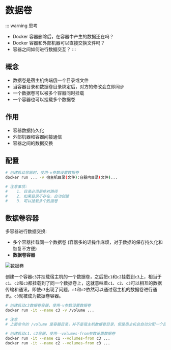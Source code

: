 # 数据卷

::: warning 思考
- Docker 容器删除后，在容器中产生的数据还在吗？
- Docker 容器和外部机器可以直接交换文件吗？
- 容器之间如何进行数据交互？
:::


## 概念

- 数据卷是宿主机终端俄一个目录或文件
- 当容器目录和数据卷目录绑定后，对方的修改会立即同步
- 一个数据卷可以被多个容器同时挂载
- 一个容器也可以挂载多个数据卷


## 作用

- 容器数据持久化
- 外部机器和容器间接通信
- 容器之间的数据交换


## 配置

```bash
# 创建启动容器时，使用-v参数设置数据卷
docker run ... -v 宿主机目录(文件):容器内目录(文件)...

# 注意事项:
#    1. 目录必须是绝对路径
#    2. 如果目录不存在，自动创建
#    3. 可以挂载多个数据卷
```


## 数据卷容器

多容器进行数据交换:
- 多个容器挂载同一个数据卷 (容器多的话操作麻烦，对于数据的保存持久化和恢复不方便)
- **数据卷容器**

<img :src="$withBase('/data.png')" alt="数据卷">

创建一个容器`c3`并挂载宿主机的一个数据卷，之后把`c1`和`c2`挂载到`c3`上，相当于`c1`、`c2`和`c3`都挂载到了同一个数据卷上，这就意味着`c1`、`c2`、`c3`可以相互的数据传输和通讯，即使`c3`出现了问题，`c1`和`c2`依然可以通过宿主机的数据卷进行通讯。`c3`就被成为数据卷容器。

```bash
# 创建启动c3数据卷容器，使用-v参数设置数据卷
docker run -it --name c3 -v /volume ...

# 注意
# 上面命令的 /volume 是容器目录，并不是宿主机数据卷目录，但是宿主机会自动分配一个目录当作数据卷

# 创建启动c1、c2容器，使用--volumes-from参数设置数据卷
docker run -it --name c1 --volumes-from c3 ...
docker run -it --name c2 --volumes-from c3 ...
```

